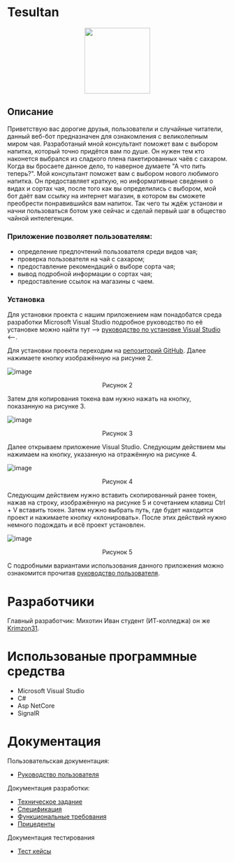 # Tesultan
<p align="center">

  <img width="150" height="150" src="https://github.com/Krimzon31/Tesultan/assets/83700861/547e777f-8fd6-4348-bb46-f62940186e0a">

</p>

## Описание

Приветствую вас дорогие друзья, пользователи и случайные читатели, данный веб-бот предназначен для ознакомления с великолепным миром чая. Разработаный мной консультант поможет вам с выбором напитка, который точно придётся вам по душе. Он нужен тем кто наконется выбрался из сладкого плена пакетированных чаёв с сахаром. Когда вы бросаете данное дело, то наверное думаете "А что пить теперь?". Мой консультант поможет вам с выбором нового любимого напитка. Он предоставляет краткую, но информативные сведения о видах и сортах чая, после того как вы определились с выбором, мой бот даёт вам ссылку на интернет магазин, в котором вы сможете преобрести понравившийся вам напиток. Так чего ты ждёж установи и начни пользоваться ботом уже сейчас и сделай первый шаг в общество чайной интелегенции.

### Приложение позволяет пользователям:

* определение предпочтений пользователя среди видов чая;
* проверка пользователя на чай с сахаром;
* предоставление рекомендаций о выборе сорта чая;
* вывод подробной информации о сортах чая;
* предоставление ссылок на магазины с чаем.

### Установка

Для установки проекта с нашим приложением нам понадобатся среда разработки Microsoft Visual Studio подробное руководство по её установке можно найти тут --> [руководство по установке Visual Studio](https://learn.microsoft.com/ru-ru/visualstudio/install/install-visual-studio?view=vs-2022) <--.

Для установки проекта переходим на [репозиторий GitHub](https://github.com/Krimzon31/Masks). Далее нажимаете кнопку изображённую на рисунке 2.

![image](https://user-images.githubusercontent.com/83700861/209634755-3e15ba19-76a3-47b8-9b9f-15885f4ad89e.png)

<p align="center"> Рисунок 2 </p>

Затем для копирования токена вам нужно нажать на кнопку, показанную на рисунке 3.

![image](https://user-images.githubusercontent.com/83700861/209634843-e17b1f76-b779-4798-b314-2fd79b564813.png)

<p align="center"> Рисунок 3 </p>

Далее открываем приложение Visual Studio. Следующим действием мы нажимаем на кнопку, указанную на отражённую на рисунке 4.

![image](https://user-images.githubusercontent.com/83700861/209635185-64e690e0-e04a-4bfe-8761-b8741a453109.png)

<p align="center"> Рисунок 4 </p>

Следующим действием нужно вставить скопированный ранее токен, нажав на строку, изображённую на рисунке 5 и сочетанием клавиш Ctrl + V вставить токен. Затем нужно выбрать путь, где будет находится проект и нажимаете кнопку «клонировать». После этих действий нужно немного подождать и всё проект установлен.

![image](https://user-images.githubusercontent.com/83700861/209635272-a5d7ac28-cf32-4476-9363-056665c905b4.png)

<p align="center"> Рисунок 5 </p>

С подробными вариантами использования данного приложения можно ознакомится прочитав [руководство пользователя](https://github.com/Krimzon31/Tesultan/wiki/%2313-%D0%A0%D1%83%D0%BA%D0%BE%D0%B2%D0%BE%D0%B4%D1%81%D1%82%D0%B2%D0%BE-%D0%BF%D0%BE%D0%BB%D1%8C%D0%B7%D0%BE%D0%B2%D0%B0%D1%82%D0%B5%D0%BB%D1%8F).

# Разработчики

Главный разработчик: Михотин Иван студент (ИТ-колледжа) он же [Krimzon31](https://github.com/Krimzon31).

# Использованые программные средства

* Microsoft Visual Studio
* C#
* Asp NetCore
* SignalR

# Документация

Пользовательская документация:
* [Руководство пользователя](https://github.com/Krimzon31/Tesultan/wiki/%2313-%D0%A0%D1%83%D0%BA%D0%BE%D0%B2%D0%BE%D0%B4%D1%81%D1%82%D0%B2%D0%BE-%D0%BF%D0%BE%D0%BB%D1%8C%D0%B7%D0%BE%D0%B2%D0%B0%D1%82%D0%B5%D0%BB%D1%8F)

Документация разработки:
* [Техническое задание](https://github.com/Krimzon31/Tesultan/wiki/%2301-%D0%A2%D0%B5%D1%85%D0%BD%D0%B8%D1%87%D0%B5%D1%81%D0%BA%D0%BE%D0%B5-%D0%B7%D0%B0%D0%B4%D0%B0%D0%BD%D0%B8%D0%B5)
* [Спецификация](https://github.com/ekatter1na/tip_distribution/wiki/%2302-%D0%A1%D0%BF%D0%B5%D1%86%D0%B8%D1%84%D0%B8%D0%BA%D0%B0%D1%86%D0%B8%D1%8F)
* [Функциональные требования](https://github.com/Krimzon31/Tesultan/wiki/%2303-%D0%A4%D1%83%D0%BD%D0%BA%D1%86%D0%B8%D0%BE%D0%BD%D0%B0%D0%BB%D1%8C%D0%BD%D1%8B%D0%B5-%D1%82%D1%80%D0%B5%D0%B1%D0%BE%D0%B2%D0%B0%D0%BD%D0%B8%D1%8F)
* [Прицеденты](https://github.com/Krimzon31/Tesultan/wiki/%2304-%D0%A2%D0%B0%D0%B1%D0%BB%D0%B8%D1%86%D0%B0-%D0%BE%D0%BF%D0%B8%D1%81%D0%B0%D0%BD%D0%B8%D1%8F-%D0%BF%D1%80%D0%B8%D1%86%D0%B5%D0%B4%D0%B5%D0%BD%D1%82%D0%BE%D0%B2)

Документация тестирования
* [Тест кейсы](https://github.com/Krimzon31/Tesultan/wiki/%2312-%D0%A2%D0%B5%D1%81%D1%82-%D0%BA%D0%B5%D0%B9%D1%81%D1%8B)
